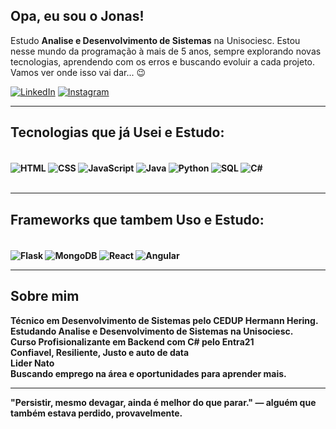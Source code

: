 Opa, eu sou o Jonas!
--
Estudo <b>Analise e Desenvolvimento de Sistemas</b> na Unisociesc. Estou nesse mundo da programação à mais de 5 anos, sempre explorando novas tecnologias, aprendendo com os erros e buscando evoluir a cada projeto. Vamos ver onde isso vai dar... 😉

[![LinkedIn](https://img.shields.io/badge/LinkedIn-0077B5?style=for-the-badge&logo=linkedin&logoColor=white)](www.linkedin.com/in/jonas-tillmann-junior-873416333)
[![Instagram](https://img.shields.io/badge/Instagram-E4405F?style=for-the-badge&logo=instagram&logoColor=white)]([https://www.instagram.com/andreee_vitor/](https://www.instagram.com/_tillmann.j?igsh=M2xhMTE4MHc0eGhk))

---

<b>Tecnologias que já Usei e Estudo:<b>
--
<div style=""display: inline_block"><br/>
  <img align="center" alt="HTML" src="https://img.shields.io/badge/HTML-239120?style=for-the-badge&logo=html5&logoColor=white" />
  <img align="center" alt="CSS" src="https://img.shields.io/badge/CSS-239120?style=for-the-badge&logo=css3&logoColor=white" />
  <img align="center" alt="JavaScript" src="https://img.shields.io/badge/JavaScript-F7DF1E?style=for-the-badge&logo=javascript&logoColor=black" />
  <img align="center" alt="Java" src="https://img.shields.io/badge/Java-ED8B00?style=for-the-badge&logo=openjdk&logoColor=white" />
  <img align="center" alt="Python" src="https://img.shields.io/badge/Python-3776AB?style=for-the-badge&logo=python&logoColor=white" />
  <img align="center" alt="SQL" src="https://img.shields.io/badge/SQL-4479A1?style=for-the-badge&logo=postgresql&logoColor=white" />
  <img align="center" alt="C#" src="https://img.shields.io/badge/C%23-239120?style=for-the-badge&logo=c-sharp&logoColor=white" />
</div><br/>

---

<b>Frameworks que tambem Uso e Estudo:<b>
--
<div style="display: inline_block"><br/>
  <img align="center" alt="Flask" src="https://img.shields.io/badge/Flask-000000?style=for-the-badge&logo=flask&logoColor=white" />
  <img align="center" alt="MongoDB" src="https://img.shields.io/badge/MongoDB-47A248?style=for-the-badge&logo=mongodb&logoColor=white" />
  <img align="center" alt="React" src="https://img.shields.io/badge/React-20232A?style=for-the-badge&logo=react&logoColor=61DAFB" />
  <img align="center" alt="Angular" src="https://img.shields.io/badge/Angular-DD0031?style=for-the-badge&logo=angular&logoColor=white" />
</div>

---

<b>Sobre mim</b><br/>
--
Técnico em Desenvolvimento de Sistemas pelo CEDUP Hermann Hering.<br>
Estudando <b>Analise e Desenvolvimento de Sistemas</b> na Unisociesc.<br>
Curso Profisionalizante em Backend com C# pelo Entra21<br>
Confiavel, Resiliente, Justo e auto de data<br>
Lider Nato<br>
Buscando emprego na área e oportunidades para aprender mais.<br>

---

"Persistir, mesmo devagar, ainda é melhor do que parar." — alguém que também estava perdido, provavelmente.
